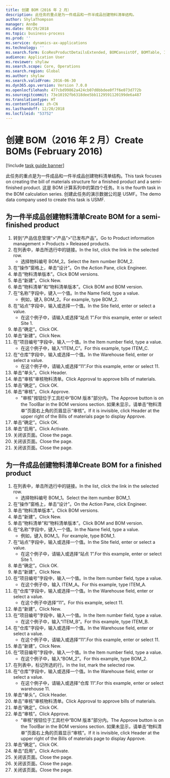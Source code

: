 ```yaml
---
title: 创建 BOM（2016 年 2 月）
description: 此任务的重点是为一件成品和一件半成品创建物料清单结构。
author: ShylaThompson
manager: AnnBe
ms.date: 08/29/2018
ms.topic: business-process
ms.prod: ''
ms.service: dynamics-ax-applications
ms.technology: ''
ms.search.form: EcoResProductDetailsExtended, BOMConsistOf, BOMTable, InventLocationIdLookup
audience: Application User
ms.reviewer: shylaw
ms.search.scope: Core, Operations
ms.search.region: Global
ms.author: shylaw
ms.search.validFrom: 2016-06-30
ms.dyn365.ops.version: Version 7.0.0
ms.openlocfilehash: 477cbd99862a424cb07d0bbdee0f7f6e073d772b
ms.sourcegitcommit: 73e10192fb6318dee5bb1129591120199de6a487
ms.translationtype: HT
ms.contentlocale: zh-CN
ms.lasthandoff: 12/20/2018
ms.locfileid: "53752"
---
```

# <a name="create-boms-february-2016"></a><span data-ttu-id="8d1c9-103">创建 BOM（2016 年 2 月）</span><span class="sxs-lookup"><span data-stu-id="8d1c9-103">Create BOMs (February 2016)</span></span>

[!include [task guide banner](../../includes/task-guide-banner.md)]

<span data-ttu-id="8d1c9-104">此任务的重点是为一件成品和一件半成品创建物料清单结构。</span><span class="sxs-lookup"><span data-stu-id="8d1c9-104">This task focuses on creating the bill of materials structure for a finished product and a semi-finished product.</span></span> <span data-ttu-id="8d1c9-105">这是 BOM 计算系列中的第四个任务。</span><span class="sxs-lookup"><span data-stu-id="8d1c9-105">It is the fourth task in the BOM calculation series.</span></span> <span data-ttu-id="8d1c9-106">创建此任务的演示数据公司是 USMF。</span><span class="sxs-lookup"><span data-stu-id="8d1c9-106">The demo data company used to create this task is USMF.</span></span>


## <a name="create-bom-for-a-semi-finished-product"></a><span data-ttu-id="8d1c9-107">为一件半成品创建物料清单</span><span class="sxs-lookup"><span data-stu-id="8d1c9-107">Create BOM for a semi-finished product</span></span>
1. <span data-ttu-id="8d1c9-108">转到“产品信息管理”>“产品”>“已发布产品”。</span><span class="sxs-lookup"><span data-stu-id="8d1c9-108">Go to Product information management > Products > Released products.</span></span>
2. <span data-ttu-id="8d1c9-109">在列表中，单击所选行中的链接。</span><span class="sxs-lookup"><span data-stu-id="8d1c9-109">In the list, click the link in the selected row.</span></span>
    * <span data-ttu-id="8d1c9-110">选择物料编号 BOM_2。</span><span class="sxs-lookup"><span data-stu-id="8d1c9-110">Select the item number BOM_2.</span></span>  
3. <span data-ttu-id="8d1c9-111">在“操作”窗格上，单击“设计”。</span><span class="sxs-lookup"><span data-stu-id="8d1c9-111">On the Action Pane, click Engineer.</span></span>
4. <span data-ttu-id="8d1c9-112">单击“物料清单版本”。</span><span class="sxs-lookup"><span data-stu-id="8d1c9-112">Click BOM versions.</span></span>
5. <span data-ttu-id="8d1c9-113">单击“新建”。</span><span class="sxs-lookup"><span data-stu-id="8d1c9-113">Click New.</span></span>
6. <span data-ttu-id="8d1c9-114">单击“物料清单”和“物料清单版本”。</span><span class="sxs-lookup"><span data-stu-id="8d1c9-114">Click BOM and BOM version.</span></span>
7. <span data-ttu-id="8d1c9-115">在“名称”字段中，键入一个值。</span><span class="sxs-lookup"><span data-stu-id="8d1c9-115">In the Name field, type a value.</span></span>
    * <span data-ttu-id="8d1c9-116">例如，键入 BOM_2。</span><span class="sxs-lookup"><span data-stu-id="8d1c9-116">For example, type BOM_2.</span></span>  
8. <span data-ttu-id="8d1c9-117">在“站点”字段中，输入或选择一个值。</span><span class="sxs-lookup"><span data-stu-id="8d1c9-117">In the Site field, enter or select a value.</span></span>
    * <span data-ttu-id="8d1c9-118">在这个例子中，请输入或选择“站点 1”.</span><span class="sxs-lookup"><span data-stu-id="8d1c9-118">For this example, enter or select Site 1.</span></span>  
9. <span data-ttu-id="8d1c9-119">单击“确定”。</span><span class="sxs-lookup"><span data-stu-id="8d1c9-119">Click OK.</span></span>
10. <span data-ttu-id="8d1c9-120">单击“新建”。</span><span class="sxs-lookup"><span data-stu-id="8d1c9-120">Click New.</span></span>
11. <span data-ttu-id="8d1c9-121">在“项目编号”字段中，输入一个值。</span><span class="sxs-lookup"><span data-stu-id="8d1c9-121">In the Item number field, type a value.</span></span>
    * <span data-ttu-id="8d1c9-122">在这个例子中，输入“ITEM_C”。</span><span class="sxs-lookup"><span data-stu-id="8d1c9-122">For this example, type ITEM_C.</span></span>  
12. <span data-ttu-id="8d1c9-123">在“仓库”字段中，输入或选择一个值。</span><span class="sxs-lookup"><span data-stu-id="8d1c9-123">In the Warehouse field, enter or select a value.</span></span>
    * <span data-ttu-id="8d1c9-124">在这个例子中，请输入或选择“11”.</span><span class="sxs-lookup"><span data-stu-id="8d1c9-124">For this example, enter or select 11.</span></span>  
13. <span data-ttu-id="8d1c9-125">单击“单头”。</span><span class="sxs-lookup"><span data-stu-id="8d1c9-125">Click Header.</span></span>
14. <span data-ttu-id="8d1c9-126">单击"审核"审核物料清单。</span><span class="sxs-lookup"><span data-stu-id="8d1c9-126">Click Approval to approve bills of materials.</span></span>
15. <span data-ttu-id="8d1c9-127">单击“确定”。</span><span class="sxs-lookup"><span data-stu-id="8d1c9-127">Click OK.</span></span>
16. <span data-ttu-id="8d1c9-128">单击“审核”。</span><span class="sxs-lookup"><span data-stu-id="8d1c9-128">Click Approve.</span></span>
    * <span data-ttu-id="8d1c9-129">"审核"按钮位于工具栏中“BOM 版本”部分内。</span><span class="sxs-lookup"><span data-stu-id="8d1c9-129">The Approve button is on the ToolBar in the  BOM versions section.</span></span> <span data-ttu-id="8d1c9-130">如果未显示，请单击“物料清单”页面右上角的页眉显示“审核”。</span><span class="sxs-lookup"><span data-stu-id="8d1c9-130">If it is invisible, click Header at the upper right of the Bills of materials page to display Approve.</span></span>  
17. <span data-ttu-id="8d1c9-131">单击“确定”。</span><span class="sxs-lookup"><span data-stu-id="8d1c9-131">Click OK.</span></span>
18. <span data-ttu-id="8d1c9-132">单击“启用”。</span><span class="sxs-lookup"><span data-stu-id="8d1c9-132">Click Activate.</span></span>
19. <span data-ttu-id="8d1c9-133">关闭该页面。</span><span class="sxs-lookup"><span data-stu-id="8d1c9-133">Close the page.</span></span>
20. <span data-ttu-id="8d1c9-134">关闭该页面。</span><span class="sxs-lookup"><span data-stu-id="8d1c9-134">Close the page.</span></span>
21. <span data-ttu-id="8d1c9-135">关闭该页面。</span><span class="sxs-lookup"><span data-stu-id="8d1c9-135">Close the page.</span></span>

## <a name="create-bom-for-a-finished-product"></a><span data-ttu-id="8d1c9-136">为一件成品创建物料清单</span><span class="sxs-lookup"><span data-stu-id="8d1c9-136">Create BOM for a finished product</span></span>
1. <span data-ttu-id="8d1c9-137">在列表中，单击所选行中的链接。</span><span class="sxs-lookup"><span data-stu-id="8d1c9-137">In the list, click the link in the selected row.</span></span>
    * <span data-ttu-id="8d1c9-138">选择物料编号 BOM_1。</span><span class="sxs-lookup"><span data-stu-id="8d1c9-138">Select the item number BOM_1.</span></span>  
2. <span data-ttu-id="8d1c9-139">在“操作”窗格上，单击“设计”。</span><span class="sxs-lookup"><span data-stu-id="8d1c9-139">On the Action Pane, click Engineer.</span></span>
3. <span data-ttu-id="8d1c9-140">单击“物料清单版本”。</span><span class="sxs-lookup"><span data-stu-id="8d1c9-140">Click BOM versions.</span></span>
4. <span data-ttu-id="8d1c9-141">单击“新建”。</span><span class="sxs-lookup"><span data-stu-id="8d1c9-141">Click New.</span></span>
5. <span data-ttu-id="8d1c9-142">单击“物料清单”和“物料清单版本”。</span><span class="sxs-lookup"><span data-stu-id="8d1c9-142">Click BOM and BOM version.</span></span>
6. <span data-ttu-id="8d1c9-143">在“名称”字段中，键入一个值。</span><span class="sxs-lookup"><span data-stu-id="8d1c9-143">In the Name field, type a value.</span></span>
    * <span data-ttu-id="8d1c9-144">例如，键入 BOM_1。</span><span class="sxs-lookup"><span data-stu-id="8d1c9-144">For example, type BOM_1.</span></span>  
7. <span data-ttu-id="8d1c9-145">在“站点”字段中，输入或选择一个值。</span><span class="sxs-lookup"><span data-stu-id="8d1c9-145">In the Site field, enter or select a value.</span></span>
    * <span data-ttu-id="8d1c9-146">在这个例子中，请输入或选择“站点 1”.</span><span class="sxs-lookup"><span data-stu-id="8d1c9-146">For this example, enter or select Site 1.</span></span>  
8. <span data-ttu-id="8d1c9-147">单击“确定”。</span><span class="sxs-lookup"><span data-stu-id="8d1c9-147">Click OK.</span></span>
9. <span data-ttu-id="8d1c9-148">单击“新建”。</span><span class="sxs-lookup"><span data-stu-id="8d1c9-148">Click New.</span></span>
10. <span data-ttu-id="8d1c9-149">在“项目编号”字段中，输入一个值。</span><span class="sxs-lookup"><span data-stu-id="8d1c9-149">In the Item number field, type a value.</span></span>
    * <span data-ttu-id="8d1c9-150">在这个例子中，输入 ITEM_A。</span><span class="sxs-lookup"><span data-stu-id="8d1c9-150">For this example, type ITEM_A.</span></span>  
11. <span data-ttu-id="8d1c9-151">在“仓库”字段中，输入或选择一个值。</span><span class="sxs-lookup"><span data-stu-id="8d1c9-151">In the Warehouse field, enter or select a value.</span></span>
    * <span data-ttu-id="8d1c9-152">在这个例子中选择“11”。</span><span class="sxs-lookup"><span data-stu-id="8d1c9-152">For this example, select 11.</span></span>  
12. <span data-ttu-id="8d1c9-153">单击“新建”。</span><span class="sxs-lookup"><span data-stu-id="8d1c9-153">Click New.</span></span>
13. <span data-ttu-id="8d1c9-154">在“项目编号”字段中，输入一个值。</span><span class="sxs-lookup"><span data-stu-id="8d1c9-154">In the Item number field, type a value.</span></span>
    * <span data-ttu-id="8d1c9-155">在这个例子中，输入“ITEM_B”。</span><span class="sxs-lookup"><span data-stu-id="8d1c9-155">For this example, type ITEM_B.</span></span>  
14. <span data-ttu-id="8d1c9-156">在“仓库”字段中，输入或选择一个值。</span><span class="sxs-lookup"><span data-stu-id="8d1c9-156">In the Warehouse field, enter or select a value.</span></span>
    * <span data-ttu-id="8d1c9-157">在这个例子中，请输入或选择“11”.</span><span class="sxs-lookup"><span data-stu-id="8d1c9-157">For this example, enter or select 11.</span></span>  
15. <span data-ttu-id="8d1c9-158">单击“新建”。</span><span class="sxs-lookup"><span data-stu-id="8d1c9-158">Click New.</span></span>
16. <span data-ttu-id="8d1c9-159">在“项目编号”字段中，输入一个值。</span><span class="sxs-lookup"><span data-stu-id="8d1c9-159">In the Item number field, type a value.</span></span>
    * <span data-ttu-id="8d1c9-160">在这个例子中，输入“BOM_2”。</span><span class="sxs-lookup"><span data-stu-id="8d1c9-160">For this example, type BOM_2.</span></span>  
17. <span data-ttu-id="8d1c9-161">在列表中，标记所选的行。</span><span class="sxs-lookup"><span data-stu-id="8d1c9-161">In the list, mark the selected row.</span></span>
18. <span data-ttu-id="8d1c9-162">在“仓库”字段中，输入或选择一个值。</span><span class="sxs-lookup"><span data-stu-id="8d1c9-162">In the Warehouse field, enter or select a value.</span></span>
    * <span data-ttu-id="8d1c9-163">在这个例子中，请输入或选择“仓库 11”.</span><span class="sxs-lookup"><span data-stu-id="8d1c9-163">For this example, enter or select warehouse 11.</span></span>  
19. <span data-ttu-id="8d1c9-164">单击“单头”。</span><span class="sxs-lookup"><span data-stu-id="8d1c9-164">Click Header.</span></span>
20. <span data-ttu-id="8d1c9-165">单击"审核"审核物料清单。</span><span class="sxs-lookup"><span data-stu-id="8d1c9-165">Click Approval to approve bills of materials.</span></span>
21. <span data-ttu-id="8d1c9-166">单击“确定”。</span><span class="sxs-lookup"><span data-stu-id="8d1c9-166">Click OK.</span></span>
22. <span data-ttu-id="8d1c9-167">单击“审核”。</span><span class="sxs-lookup"><span data-stu-id="8d1c9-167">Click Approve.</span></span>
    * <span data-ttu-id="8d1c9-168">"审核"按钮位于工具栏中“BOM 版本”部分内。</span><span class="sxs-lookup"><span data-stu-id="8d1c9-168">The Approve button is on the ToolBar in the  BOM versions section.</span></span> <span data-ttu-id="8d1c9-169">如果未显示，请单击“物料清单”页面右上角的页眉显示“审核”。</span><span class="sxs-lookup"><span data-stu-id="8d1c9-169">If it is invisible, click Header at the upper right of the Bills of materials page to display Approve.</span></span>  
23. <span data-ttu-id="8d1c9-170">单击“确定”。</span><span class="sxs-lookup"><span data-stu-id="8d1c9-170">Click OK.</span></span>
24. <span data-ttu-id="8d1c9-171">单击“启用”。</span><span class="sxs-lookup"><span data-stu-id="8d1c9-171">Click Activate.</span></span>
25. <span data-ttu-id="8d1c9-172">关闭该页面。</span><span class="sxs-lookup"><span data-stu-id="8d1c9-172">Close the page.</span></span>
26. <span data-ttu-id="8d1c9-173">关闭该页面。</span><span class="sxs-lookup"><span data-stu-id="8d1c9-173">Close the page.</span></span>
27. <span data-ttu-id="8d1c9-174">关闭该页面。</span><span class="sxs-lookup"><span data-stu-id="8d1c9-174">Close the page.</span></span>

